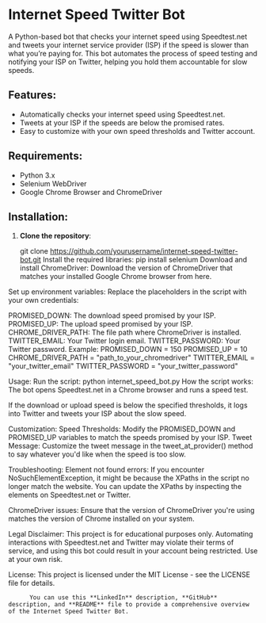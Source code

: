 # Internet Speed Twitter Bot

A Python-based bot that checks your internet speed using Speedtest.net and tweets your internet service provider (ISP) if the speed is slower than what you’re paying for. This bot automates the process of speed testing and notifying your ISP on Twitter, helping you hold them accountable for slow speeds.

## Features:
- Automatically checks your internet speed using Speedtest.net.
- Tweets at your ISP if the speeds are below the promised rates.
- Easy to customize with your own speed thresholds and Twitter account.

## Requirements:
- Python 3.x
- Selenium WebDriver
- Google Chrome Browser and ChromeDriver

## Installation:

1. **Clone the repository**:

    git clone https://github.com/yourusername/internet-speed-twitter-bot.git
    Install the required libraries:
    pip install selenium
    Download and install ChromeDriver: Download the version of ChromeDriver that matches your installed Google Chrome browser from here.



Set up environment variables: Replace the placeholders in the script with your own credentials:

PROMISED_DOWN: The download speed promised by your ISP.
PROMISED_UP: The upload speed promised by your ISP.
CHROME_DRIVER_PATH: The file path where ChromeDriver is installed.
TWITTER_EMAIL: Your Twitter login email.
TWITTER_PASSWORD: Your Twitter password.
Example:
PROMISED_DOWN = 150
PROMISED_UP = 10
CHROME_DRIVER_PATH = "path_to_your_chromedriver"
TWITTER_EMAIL = "your_twitter_email"
TWITTER_PASSWORD = "your_twitter_password"

Usage:
Run the script:
    python internet_speed_bot.py
How the script works:
    The bot opens Speedtest.net in a Chrome browser and runs a speed test.

If the download or upload speed is below the specified thresholds, it logs into Twitter and tweets your ISP about the slow speed.

Customization:
    Speed Thresholds: Modify the PROMISED_DOWN and PROMISED_UP variables to match the speeds promised by your ISP.
    Tweet Message: Customize the tweet message in the tweet_at_provider() method to say whatever you'd like when the speed is too slow.

Troubleshooting:
    Element not found errors: If you encounter NoSuchElementException, it might be because the XPaths in the script no longer match the website. You can update the XPaths by inspecting       the elements on Speedtest.net or Twitter.

ChromeDriver issues:
      Ensure that the version of ChromeDriver you're using matches the version of Chrome installed on your system.

Legal Disclaimer:
      This project is for educational purposes only. Automating interactions with Speedtest.net and Twitter may violate their terms of service, and using this bot could result in your          account being restricted. Use at your own risk.

License:
      This project is licensed under the MIT License - see the LICENSE file for details.

          You can use this **LinkedIn** description, **GitHub** description, and **README** file to provide a comprehensive overview of the Internet Speed Twitter Bot.






